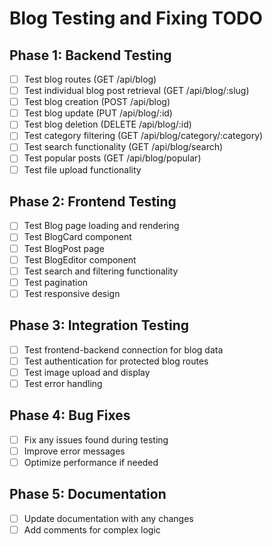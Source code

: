 # Blog Testing and Fixing TODO

## Phase 1: Backend Testing
- [ ] Test blog routes (GET /api/blog)
- [ ] Test individual blog post retrieval (GET /api/blog/:slug)
- [ ] Test blog creation (POST /api/blog)
- [ ] Test blog update (PUT /api/blog/:id)
- [ ] Test blog deletion (DELETE /api/blog/:id)
- [ ] Test category filtering (GET /api/blog/category/:category)
- [ ] Test search functionality (GET /api/blog/search)
- [ ] Test popular posts (GET /api/blog/popular)
- [ ] Test file upload functionality

## Phase 2: Frontend Testing
- [ ] Test Blog page loading and rendering
- [ ] Test BlogCard component
- [ ] Test BlogPost page
- [ ] Test BlogEditor component
- [ ] Test search and filtering functionality
- [ ] Test pagination
- [ ] Test responsive design

## Phase 3: Integration Testing
- [ ] Test frontend-backend connection for blog data
- [ ] Test authentication for protected blog routes
- [ ] Test image upload and display
- [ ] Test error handling

## Phase 4: Bug Fixes
- [ ] Fix any issues found during testing
- [ ] Improve error messages
- [ ] Optimize performance if needed

## Phase 5: Documentation
- [ ] Update documentation with any changes
- [ ] Add comments for complex logic
